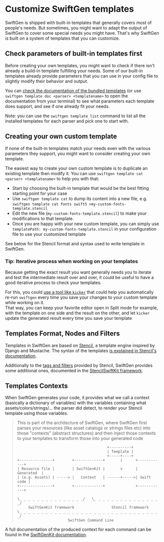 # Customize SwiftGen templates

SwiftGen is shipped with built-in templates that generally covers most of people's needs. But sometimes, you might want to adapt the output of SwiftGen to cover some special needs you might have. That's why SwiftGen is built on a system of templates that you can customize.


## Check parameters of built-in templates first

Before creating your own templates, you might want to check if there isn't already a build-in template fulfilling your needs. Some of our built-in templates already provide parameters that you can use in your config file to slightly modify their behavior and output.

You can [check the documentation of the bundled templates](templates/) (or use `swiftgen template doc <parser> <templatename>` to open the documentation from your terminal) to see what parameters each template does support, and see if one already fit your needs.

Note: you can use the `swiftgen template list` command to list all the installed templates for each parser and pick one to start with.

## Creating your own custom template

If none of the built-in templates match your needs even with the various parameters they support, you might want to consider creating your own template.

The easiest way to create your own custom template is to duplicate an existing template then modify it. You can use `swiftgen template cat <parser> <templatename>` to help you with that:

* Start by choosing the built-in template that would be the best fitting starting point for your case
* Use `swiftgen template cat` to dump its content into a new file, e.g. `swiftgen template cat fonts swift5 >my-custom-fonts-template.stencil`
* Edit the new file (`my-custom-fonts-template.stencil`) to make your modifications to that template.
* Once you are happy with your new custom template, you can simply use `templatePath: my-custom-fonts-template.stencil` in your configuration file to use your customized template

See below for the Stencil format and syntax used to write template in SwiftGen.

### Tip: Iterative process when working on your templates

Because getting the exact result you want generally needs you to iterate and test the intermediate result over and over, it could be useful to have a good iterative process to check your templates.

For this, you could [use a tool like `kicker`](Watch-a-folder-for-changes.md) that could help you automatically re-run `swiftgen` every time you save your changes to your custom template while working on it.  
That way, you can keep your favorite editor open in Split mode for example, with the template on one side and the result on the other, and let `kicker` update the generated result every time you save your template

## Templates Format, Nodes and Filters

Templates in SwiftGen are based on [Stencil](https://stencil.fuller.li/), a template engine inspired by Django and Mustache. The syntax of the templates [is explained in Stencil's documentation](https://stencil.fuller.li/en/latest/templates.html).

Additionally to the [tags and filters](https://stencil.fuller.li/en/latest/builtins.html) provided by Stencil, SwiftGen provides some additional ones, documented in the [StencilSwiftKit framework](https://github.com/SwiftGen/StencilSwiftKit).

## Templates Contexts

When SwiftGen generates your code, it provides what we call a context (basically a dictionary of variables) with the variables containing what assets/colors/strings/… the parser did detect, to render your Stencil template using those variables.

> This is part of the architecture of SwiftGen, where SwiftGen first parses your resources (like asset catalogs or strings files etc) into those "contexts" (abstract structures) and then inject those contexts to your templates to transform those into your generated code
> 
> ```
>                                          +----------+
>                                          | Template |
>                                          +-----+----+
> +---------------+        +-------------+       |      +------------+
> | Resource file |        | SwiftGenKit |       v      | Generated  |
> | (e.g. Assets) | -----> |   Context   | ------+----->| Swift code |
> +---------------+        +-------------+              +------------+
> 
> \_ _ _ _ _ _ _ _ _ _ _ _ _ _ _/   \_ _ _ _ _ _ _ _ _ _ _ _ _ _ _ _/
>      SwiftGenKit framework                 Stencil framework
> \_ _ _ _ _ _ _ _ _ _ _ _ _ _ _ _ _ _ _ _ _ _ _ _ _ _ _ _ _ _ _ _ _/
>                        SwiftGen Command Line
> ```


A full documentation of the produced context for each command can be found in the [SwiftGenKit documentation](SwiftGenKit%20Contexts).
